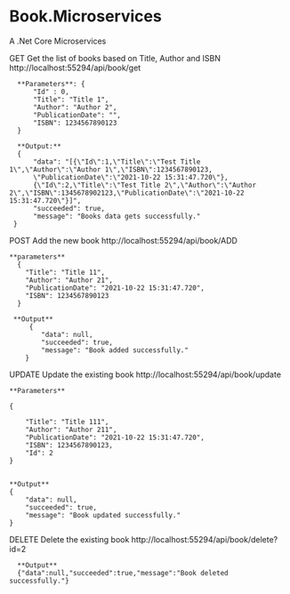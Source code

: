 # Book.Microservices

A .Net Core Microservices

GET
      Get the list of books based on Title, Author and ISBN
      http://localhost:55294/api/book/get

      **Parameters**: {
          "Id" : 0,
          "Title": "Title 1",
          "Author": "Author 2",
          "PublicationDate": "",
          "ISBN": 1234567890123
      }
      
      **Output:**
      {
          "data": "[{\"Id\":1,\"Title\":\"Test Title 1\",\"Author\":\"Author 1\",\"ISBN\":1234567890123,
          \"PublicationDate\":\"2021-10-22 15:31:47.720\"},
          {\"Id\":2,\"Title\":\"Test Title 2\",\"Author\":\"Author 2\",\"ISBN\":1345678902123,\"PublicationDate\":\"2021-10-22 15:31:47.720\"}]",
          "succeeded": true,
          "message": "Books data gets successfully."
     }
POST
    Add the new book
    http://localhost:55294/api/book/ADD
    
    **parameters**
      {
        "Title": "Title 11",
        "Author": "Author 21",
        "PublicationDate": "2021-10-22 15:31:47.720",
        "ISBN": 1234567890123
      }
      
     **Output**
         {
            "data": null,
            "succeeded": true,
            "message": "Book added successfully."
        }
UPDATE
    Update the existing book
    http://localhost:55294/api/book/update
    
    **Parameters**

    {

        "Title": "Title 111",
        "Author": "Author 211",
        "PublicationDate": "2021-10-22 15:31:47.720",
        "ISBN": 1234567890123,
        "Id": 2
    }
    
    
    **Output**
    {
        "data": null,
        "succeeded": true,
        "message": "Book updated successfully."
    }
DELETE
      Delete the existing book
      http://localhost:55294/api/book/delete?id=2
      
      **Output**
      {"data":null,"succeeded":true,"message":"Book deleted successfully."}
